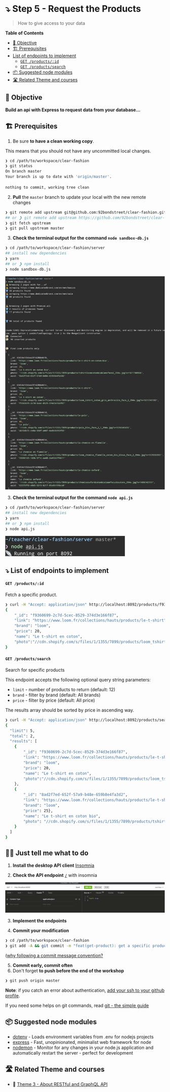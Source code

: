 # ⤵️ Step 5 - Request the Products

> How to give access to your data

<!-- START doctoc generated TOC please keep comment here to allow auto update -->
<!-- DON'T EDIT THIS SECTION, INSTEAD RE-RUN doctoc TO UPDATE -->
**Table of Contents**

- [🎯 Objective](#-objective)
- [🏗 Prerequisites](#%F0%9F%8F%97-prerequisites)
- [List of endpoints to implement](#list-of-endpoints-to-implement)
    - [`GET /products/:id`](#get-productsid)
    - [`GET /products/search`](#get-productssearch)
- [📦 Suggested node modules](#-suggested-node-modules)
- [🛣️ Related Theme and courses](#-related-theme-and-courses)

<!-- END doctoc generated TOC please keep comment here to allow auto update -->


## 🎯 Objective

**Build an api with Express to request data from your database...**

## 🏗 Prerequisites

1. Be sure **to have a clean working copy**.

This means that you should not have any uncommitted local changes.

```sh
❯ cd /path/to/workspace/clear-fashion
❯ git status
On branch master
Your branch is up to date with 'origin/master'.

nothing to commit, working tree clean
```

2. **Pull** the `master` branch to update your local with the new remote changes

```sh
❯ git remote add upstream git@github.com:92bondstreet/clear-fashion.git
## or ❯ git remote add upstream https://github.com/92bondstreet/clear-fashion
❯ git fetch upstream
❯ git pull upstream master
```

3. **Check the terminal output for the command `node sandbox-db.js`**

```sh
❯ cd /path/to/workspace/clear-fashion/server
## install new dependencies
❯ yarn
## or ❯ npm install
❯ node sandbox-db.js
```

<img src="./img/5-sandbox-db.png"/>

3. **Check the terminal output for the command `node api.js`**

```sh
❯ cd /path/to/workspace/clear-fashion/server
## install new dependencies
❯ yarn
## or ❯ npm install
❯ node api.js
```

<img src="./img/5-api.png" width="75%"/>

## ⤵️ List of endpoints to implement

#### `GET /products/:id`

Fetch a specific product.

```sh
❯ curl -H "Accept: application/json" http://localhost:8092/products/f9360699-2c7d-5cec-8529-374d3e166f87
{
    "_id": "f9360699-2c7d-5cec-8529-374d3e166f87",
    "link": "https://www.loom.fr/collections/hauts/products/le-t-shirt",
    "brand": "loom",
    "price": 20,
    "name": "Le t-shirt en coton",
    "photo":"//cdn.shopify.com/s/files/1/1355/7899/products/loom_tshirt_coton_gris_anthracite_face_2_394x.jpg?v=1611741180"
}
```

#### `GET /products/search`

Search for specific products

This endpoint accepts the following optional query string parameters:

- `limit` - number of products to return (default: 12)
- `brand` - filter by brand (default: All brands)
- `price` - filter by price (default: All price)


The results array should be sorted by price in ascending way.

```sh
❯ curl -H "Accept: application/json" http://localhost:8092/products/search?limit=5&brand=loom&price=30
{
  "limit": 5,
  "total": 2,
  "results": [
    {
        "_id": "f9360699-2c7d-5cec-8529-374d3e166f87",
        "link": "https://www.loom.fr/collections/hauts/products/le-t-shirt",
        "brand": "loom",
        "price": 20,
        "name": "Le t-shirt en coton",
        "photo":"//cdn.shopify.com/s/files/1/1355/7899/products/loom_tshirt_coton_gris_anthracite_face_2_394x.jpg?v=1611741180"
    },
    {
        "_id": "8ad2f7ed-652f-57a9-b48e-659b8e4fa3d2",
        "link": "https://www.loom.fr/collections/hauts/products/le-t-shirt-en-coton-bio",
        "brand": "loom",
        "price": 25},
        "name": "Le t-shirt en coton bio",
        "photo": "//cdn.shopify.com/s/files/1/1355/7899/products/tshirtloomcotonbioblancface2_394x.jpg?v=1611740926"
    }
  ]
}
```

## 👩‍💻 Just tell me what to do

1. **Install the desktop API client** [Insomnia](https://insomnia.rest)

2. **Check the API endpoint** [`/`](../server/api.js) with insomnia

<img src="./img/5-insomnia.png" />

3. **Implement the endpoints**

4.  **Commit your modification**

```sh
❯ cd /path/to/workspace/clear-fashion
❯ git add -A && git commit -m "feat(get-product): get a specific product"
```

([why following a commit message convention?](https://dev.to/chrissiemhrk/git-commit-message-5e21)

5. **Commit early, commit often**
6. Don't forget **to push before the end of the workshop**

```sh
❯ git push origin master
```

**Note**: if you catch an error about authentication, [add your ssh to your github profile](https://help.github.com/articles/connecting-to-github-with-ssh/).

If you need some helps on git commands, read [git - the simple guide](http://rogerdudler.github.io/git-guide/)


## 📦 Suggested node modules

- [dotenv](https://www.npmjs.com/package/dotenv) - Loads environment variables from .env for nodejs projects
- [express](https://www.npmjs.com/package/express) - Fast, unopinionated, minimalist web framework for node
- [nodemon](https://www.npmjs.com/package/nodemon) - Monitor for any changes in your node.js application and automatically restart the server - perfect for development

## 🛣️ Related Theme and courses

* 📡 [Theme 3 - About RESTful and GraphQL API](https://github.com/92bondstreet/javascript-empire/blob/master/themes/3.md#about-restful-and-graphql-api)
